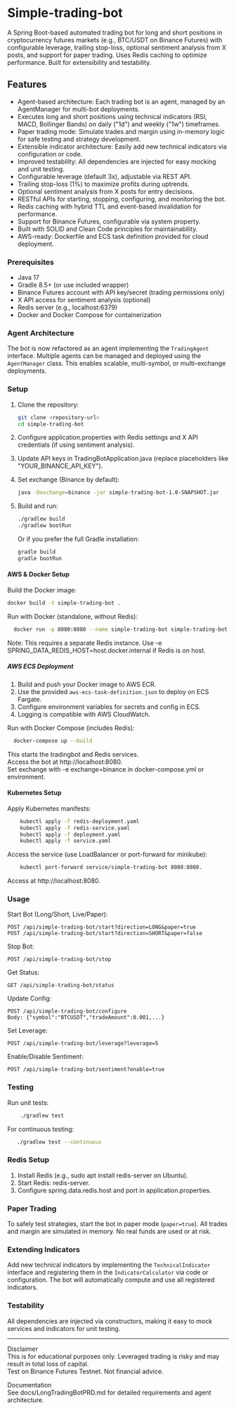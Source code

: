 
# Simple-trading-bot

A Spring Boot-based automated trading bot for long and short positions in cryptocurrency futures markets (e.g., BTC/USDT on Binance Futures) with configurable leverage, trailing stop-loss, optional sentiment analysis from X posts, and support for paper trading. Uses Redis caching to optimize performance. Built for extensibility and testability.

## Features

- Agent-based architecture: Each trading bot is an agent, managed by an AgentManager for multi-bot deployments.
- Executes long and short positions using technical indicators (RSI, MACD, Bollinger Bands) on daily ("1d") and weekly ("1w") timeframes.
- Paper trading mode: Simulate trades and margin using in-memory logic for safe testing and strategy development.
- Extensible indicator architecture: Easily add new technical indicators via configuration or code.
- Improved testability: All dependencies are injected for easy mocking and unit testing.
- Configurable leverage (default 3x), adjustable via REST API.
- Trailing stop-loss (1%) to maximize profits during uptrends.
- Optional sentiment analysis from X posts for entry decisions.
- RESTful APIs for starting, stopping, configuring, and monitoring the bot.
- Redis caching with hybrid TTL and event-based invalidation for performance.
- Support for Binance Futures, configurable via system property.
- Built with SOLID and Clean Code principles for maintainability.
- AWS-ready: Dockerfile and ECS task definition provided for cloud deployment.

### Prerequisites

* Java 17  
* Gradle 8.5+ (or use included wrapper)  
* Binance Futures account with API key/secret (trading permissions only)    
* X API access for sentiment analysis (optional)    
* Redis server (e.g., localhost:6379)   
* Docker and Docker Compose for containerization


### Agent Architecture

The bot is now refactored as an agent implementing the `TradingAgent` interface. Multiple agents can be managed and deployed using the `AgentManager` class. This enables scalable, multi-symbol, or multi-exchange deployments.

### Setup

1. Clone the repository:
    ```bash
    git clone <repository-url>
    cd simple-trading-bot
    ```


2. Configure application.properties with Redis settings and X API credentials (if using sentiment analysis).
3. Update API keys in TradingBotApplication.java (replace placeholders like "YOUR_BINANCE_API_KEY").
4. Set exchange (Binance by default):
    ```bash
    java -Dexchange=binance -jar simple-trading-bot-1.0-SNAPSHOT.jar
    ```
    
5. Build and run:
    ```bash
    ./gradlew build
    ./gradlew bootRun
    ```

   Or if you prefer the full Gradle installation:
    ```bash
    gradle build
    gradle bootRun
    ```


#### AWS & Docker Setup

Build the Docker image:    
   ```bash
   docker build -t simple-trading-bot .
   ```


Run with Docker (standalone, without Redis):
  ```bash
    docker run -p 8080:8080 --name simple-trading-bot simple-trading-bot
  ``` 



Note: This requires a separate Redis instance. Use -e SPRING_DATA_REDIS_HOST=host.docker.internal if Redis is on host.

##### AWS ECS Deployment

1. Build and push your Docker image to AWS ECR.
2. Use the provided `aws-ecs-task-definition.json` to deploy on ECS Fargate.
3. Configure environment variables for secrets and config in ECS.
4. Logging is compatible with AWS CloudWatch.


Run with Docker Compose (includes Redis):
  ```bash
    docker-compose up --build
  ```


This starts the tradingbot and Redis services.      
Access the bot at http://localhost:8080.   
Set exchange with -e exchange=binance in docker-compose.yml or environment.

#### Kubernetes Setup

Apply Kubernetes manifests:
```bash
    kubectl apply -f redis-deployment.yaml
    kubectl apply -f redis-service.yaml
    kubectl apply -f deployment.yaml
    kubectl apply -f service.yaml 
```


Access the service (use LoadBalancer or port-forward for minikube):     

```bash
    kubectl port-forward service/simple-trading-bot 8080:8080.    
```      

Access at http://localhost:8080.  


### Usage

Start Bot (Long/Short, Live/Paper):
```http
POST /api/simple-trading-bot/start?direction=LONG&paper=true
POST /api/simple-trading-bot/start?direction=SHORT&paper=false
```

Stop Bot:
```http
POST /api/simple-trading-bot/stop
```

Get Status:
```http
GET /api/simple-trading-bot/status
```

Update Config:
```http
POST /api/simple-trading-bot/configure
Body: {"symbol":"BTCUSDT","tradeAmount":0.001,...}
```

Set Leverage:
```http
POST /api/simple-trading-bot/leverage?leverage=5
```

Enable/Disable Sentiment:
```http
POST /api/simple-trading-bot/sentiment?enable=true
```

### Testing
  Run unit tests:
  ```bash
      ./gradlew test
   ```

   For continuous testing:
   ```bash
      ./gradlew test --continuous
   ```

### Redis Setup

1. Install Redis (e.g., sudo apt install redis-server on Ubuntu).    
2. Start Redis: redis-server.    
3. Configure spring.data.redis.host and port in application.properties.


### Paper Trading

To safely test strategies, start the bot in paper mode (`paper=true`). All trades and margin are simulated in memory. No real funds are used or at risk.

### Extending Indicators

Add new technical indicators by implementing the `TechnicalIndicator` interface and registering them in the `IndicatorCalculator` via code or configuration. The bot will automatically compute and use all registered indicators.

### Testability

All dependencies are injected via constructors, making it easy to mock services and indicators for unit testing.

---

Disclaimer    
This is for educational purposes only. Leveraged trading is risky and may result in total loss of capital.    
Test on Binance Futures Testnet. Not financial advice.   

Documentation    
See docs/LongTradingBotPRD.md for detailed requirements and agent architecture.
